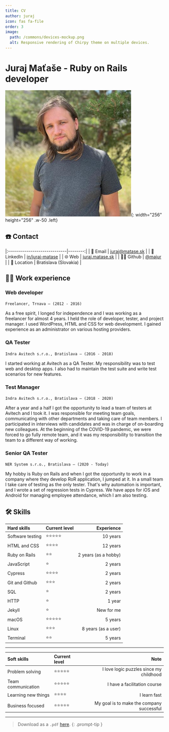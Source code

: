 ```yaml
---
title: CV
author: juraj
icon: fas fa-file
order: 3
image:
  path: /commons/devices-mockup.png
  alt: Responsive rendering of Chirpy theme on multiple devices.
---
```


# Juraj Maťaše - Ruby on Rails developer

![Desktop View](/assets/img/avatar.jpeg){: width="256" height="256" .w-50 .left}
## ☎️ Contact

|:-----------------------------|--------:|
| 📧 Email | [juraj@matase.sk](mailto:juraj@matase.sk) |
| 💼 LinkedIn | [in/juraj-matase](https://www.linkedin.com/in/juraj-matase) |
| 🌐 Web | [juraj.matase.sk](https://juraj.matase.sk) |
| 👨‍💻 Github | [@majur](https://github.com/majur) |
| 🏢 Location | Bratislava (Slovakia) |



## 👨‍💻 Work experience
### Web developer

`Freelancer, Trnava – (2012 - 2016)`

As a free spirit, I longed for independence and I was working as a freelancer for almost 4 years. I held the role of developer, tester, and project manager. I used WordPress, HTML and CSS for web development. I gained experience as an administrator on various hosting providers.

### QA Tester

`Indra Avitech s.r.o., Bratislava – (2016 - 2018)`

I started working at Avitech as a QA Tester. My responsibility was to test web and desktop apps. I also had to maintain the test suite and write test scenarios for new features.

### Test Manager

`Indra Avitech s.r.o., Bratislava – (2018 - 2020)`

After a year and a half I got the opportunity to lead a team of testers at Avitech and I took it. I was responsible for meeting team goals, communicating with other departments and taking care of team members. I participated in interviews with candidates and was in charge of on-boarding new colleagues. At the beginning of the COVID-19 pandemic, we were forced to go fully remote team, and it was my responsibility to transition the team to a different way of working.

### Senior QA Tester

`NER System s.r.o., Bratislava – (2020 - Today)`

My hobby is Ruby on Rails and when I got the opportunity to work in a company where they develop RoR application, I jumped at it. In a small team I take care of testing as the only tester. That's why automation is important, and I wrote a set of regression tests in Cypress. We have apps for iOS and Android for managing employee attendance, which I am also testing.

<h2>🛠 Skills</h2>

| Hard skills                      | Current level          | Experience |
|:-----------------------------|:-----------------|--------:|
| Software testing         | ⭐️⭐️⭐️⭐️⭐️     | 10 years |
| HTML and CSS         | ⭐️⭐️⭐️⭐️     | 12 years |
| Ruby on Rails               | ⭐️⭐️   | 2 years (as a hobby)      |
| JavaScript               | ⭐️   | 2 years      |
| Cypress               | ⭐️⭐️⭐️⭐️   | 2 years      |
| Git and Github | ⭐️⭐️⭐️ | 2 years   |
| SQL          | ⭐️     | 2 years |
| HTTP              | ⭐️    | 1 year      |
| Jekyll | ⭐️ | New for me   |
| macOS          | ⭐️⭐️⭐️⭐️⭐️     | 5 years |
| Linux              | ⭐️⭐️⭐️    | 8 years (as a user)      |
| Terminal | ⭐️⭐️ | 5 years   |

---

| Soft skills                      | Current level          | Note |
|:-----------------------------|:-----------------|--------:|
| Problem solving         | ⭐️⭐️⭐️⭐️⭐️     | I love logic puzzles since my childhood |
| Team communication               | ⭐️⭐️⭐️⭐️⭐️   | I have a facilitation course      |
| Learning new things              | ⭐️⭐️⭐️⭐️   | I learn fast      |
| Business focused              | ⭐️⭐️⭐️⭐️⭐️   | My goal is to make the company successful      |

---

> Download as a `.pdf` [here](/assets/cv/Juraj_Maťaše_CV.pdf).
{: .prompt-tip }
